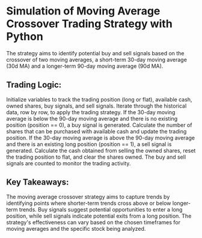 # Simulation of Moving Average Crossover Trading Strategy with Python

The strategy aims to identify potential buy and sell signals based on the crossover of two moving averages, a short-term 30-day moving average (30d MA) and a longer-term 90-day moving average (90d MA).

## Trading Logic:

Initialize variables to track the trading position (long or flat), available cash, owned shares, buy signals, and sell signals.
Iterate through the historical data, row by row, to apply the trading strategy.
If the 30-day moving average is below the 90-day moving average and there is no existing position (position == 0), a buy signal is generated.
Calculate the number of shares that can be purchased with available cash and update the trading position.
If the 30-day moving average is above the 90-day moving average and there is an existing long position (position == 1), a sell signal is generated.
Calculate the cash obtained from selling the owned shares, reset the trading position to flat, and clear the shares owned.
The buy and sell signals are counted to monitor the trading activity.

## Key Takeaways:

The moving average crossover strategy aims to capture trends by identifying points where shorter-term trends cross above or below longer-term trends.
Buy signals suggest potential opportunities to enter a long position, while sell signals indicate potential exits from a long position.
The strategy's effectiveness can vary based on the chosen timeframes for moving averages and the specific stock being analyzed.
